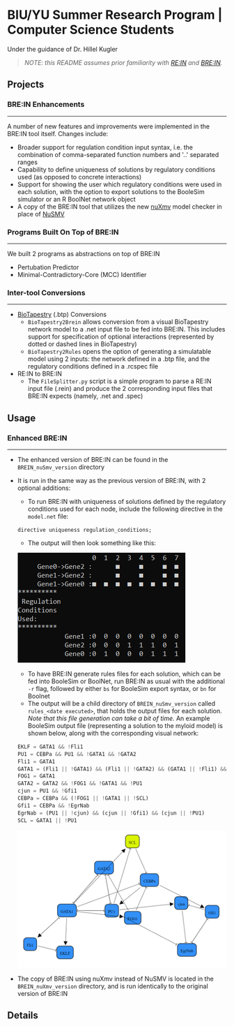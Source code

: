 # BIU/YU Summer Research Program | Computer Science Students
Under the guidance of Dr. Hillel Kugler

>*NOTE: this README assumes prior familiarity with [RE:IN](https://www.microsoft.com/en-us/research/project/reasoning-engine-for-interaction-networks-rein/) and [BRE:IN](https://github.com/kuglerh/BREIN).*

## Projects
### BRE:IN Enhancements
----------
A number of new features and improvements were implemented in the BRE:IN tool itself. Changes include:
- Broader support for regulation condition input syntax, i.e. the combination of comma-separated function numbers and '..' separated ranges
- Capability to define uniqueness of solutions by regulatory conditions used (as opposed to concrete interactions)
- Support for showing the user which regulatory conditions were used in each solution, with the option to export solutions to the BooleSim simulator or an R BoolNet network object
- A copy of the BRE:IN tool that utilizes the new [nuXmv](https://nuxmv.fbk.eu/) model checker in place of [NuSMV](https://nusmv.fbk.eu/)
### Programs Built On Top of BRE:IN
----------
We built 2 programs as abstractions on top of BRE:IN
- Pertubation Predictor
- Minimal-Contradictory-Core (MCC) Identifier
### Inter-tool Conversions
----------
- [BioTapestry](http://www.biotapestry.org/) (.btp) Conversions
    - `BioTapestry2Brein` allows conversion from a visual BioTapestry network model to a .net input file to be fed into BRE:IN. This includes support for specification of optional interactions (represented by dotted or dashed lines in BioTapestry)
    - `BioTapestry2Rules` opens the option of generating a simulatable model using 2 inputs: the network defined in a .btp file, and the regulatory conditions defined in a .rcspec file
- RE:IN to BRE:IN
    - The `FileSplitter.py` script is a simple program to parse a RE:IN input file (.rein) and produce the 2 corresponding input files that BRE:IN expects (namely, .net and .spec)

## Usage
### Enhanced BRE:IN
----------
- The enhanced version of BRE:IN can be found in the `BREIN_nuSmv_version` directory
- It is run in the same way as the previous version of BRE:IN, with 2 optional additions:
    - To run BRE:IN with uniqueness of solutions defined by the regulatory conditions used for each node, include the following directive in the `model.net` file:
    ```
    directive uniqueness regulation_conditions;
    ```
    - The output will then look something like this:

    ![image not found](media/toy_model2__output_rc.png)
    - To have BRE:IN generate rules files for each solution, which can be fed into BooleSim or BoolNet, run BRE:IN as usual with the additional `-r` flag, followed by either `bs` for BooleSim export syntax, or `bn` for Boolnet
    - The output will be a child directory of `BREIN_nuSmv_version` called `rules_<date executed>`, that holds the output files for each solution. _Note that this file generation can take a bit of time._ An example BooleSim output file (representing a solution to the myloid model) is shown below, along with the corresponding visual network:
    ```javascript
    EKLF = GATA1 && !Fli1
    PU1 = CEBPa && PU1 && !GATA1 && !GATA2
    Fli1 = GATA1
    GATA1 = (Fli1 || !GATA1) && (Fli1 || !GATA2) && (GATA1 || !Fli1) && (GATA1 || !GATA2) && (GATA2 || !Fli1) && (GATA2 || !GATA1) && (GATA2 || !PU1)
    FOG1 = GATA1
    GATA2 = GATA2 && !FOG1 && !GATA1 && !PU1
    cjun = PU1 && !Gfi1
    CEBPa = CEBPa && (!FOG1 || !GATA1 || !SCL)
    Gfi1 = CEBPa && !EgrNab
    EgrNab = (PU1 || !cjun) && (cjun || !Gfi1) && (cjun || !PU1)
    SCL = GATA1 || !PU1
    ```
    ![image not found](media/myloid_boolesim.png)
- The copy of BRE:IN using nuXmv instead of NuSMV is located in the `BREIN_nuXmv_version` directory, and is run identically to the original version of BRE:IN
## Details
